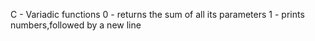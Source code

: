 C - Variadic functions
0 - returns the sum of all its parameters 
1 -	prints numbers,followed by a new line	
